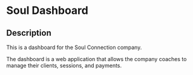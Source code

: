 # Soul Dashboard

## Description

This is a dashboard for the Soul Connection company.

The dashboard is a web application that allows the company coaches to manage their clients, sessions, and payments.
